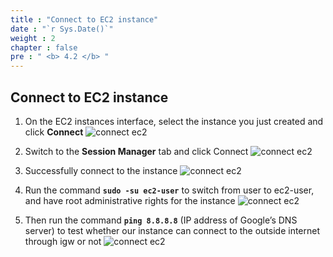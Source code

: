 ```yaml
---
title : "Connect to EC2 instance"
date : "`r Sys.Date()`"
weight : 2
chapter : false
pre : " <b> 4.2 </b> "
---
```


## Connect to EC2 instance

1. On the EC2 instances interface, select the instance you just created and click **Connect**
![connect ec2](/images/4-2/01.png?width=50pc)

2. Switch to the **Session Manager** tab and click Connect
![connect ec2](/images/4-2/02.png?width=50pc)

3. Successfully connect to the instance
![connect ec2](/images/4-2/03.png?width=50pc)

4. Run the command **`sudo -su ec2-user`** to switch from user to ec2-user, and have root administrative rights for the instance
![connect ec2](/images/4-2/04.png?width=50pc)

5. Then run the command **`ping 8.8.8.8`** (IP address of Google’s DNS server) to test whether our instance can connect to the outside internet through igw or not
![connect ec2](/images/4-2/05.png?width=50pc)